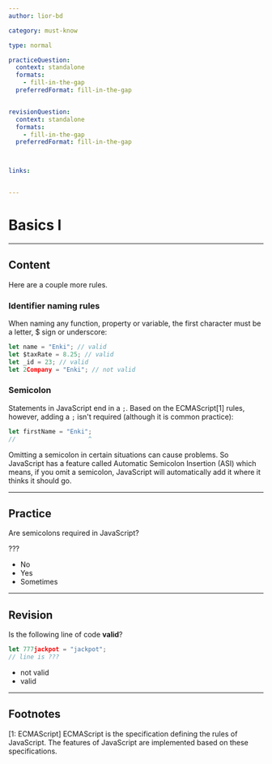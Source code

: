 ```yaml
---
author: lior-bd

category: must-know

type: normal

practiceQuestion:
  context: standalone
  formats:
    - fill-in-the-gap
  preferredFormat: fill-in-the-gap


revisionQuestion:
  context: standalone
  formats:
    - fill-in-the-gap
  preferredFormat: fill-in-the-gap



links:


---
```


# Basics I

---
## Content

Here are a couple more rules.

### Identifier naming rules

When naming any function, property or variable, the first character must be a letter, $ sign or underscore:

```javascript
let name = "Enki"; // valid
let $taxRate = 8.25; // valid
let _id = 23; // valid
let 2Company = "Enki"; // not valid
```

### Semicolon

Statements in JavaScript end in a `;`. Based on the ECMAScript[1] rules, however, adding a `;` isn't required (although it is common practice):

```javascript
let firstName = "Enki";
//                    ^
```

Omitting a semicolon in certain situations can cause problems. So JavaScript has a feature called Automatic Semicolon Insertion (ASI) which means, if you omit a semicolon, JavaScript will automatically add it where it thinks it should go.


---
## Practice

Are semicolons required in JavaScript?

???

- No
- Yes
- Sometimes

---
## Revision

Is the following line of code **valid**?

```javascript
let 777jackpot = "jackpot";
// line is ???
```

- not valid
- valid


---
## Footnotes

[1: ECMAScript]
ECMAScript is the specification defining the rules of JavaScript. The features of JavaScript are implemented based on these specifications. 

